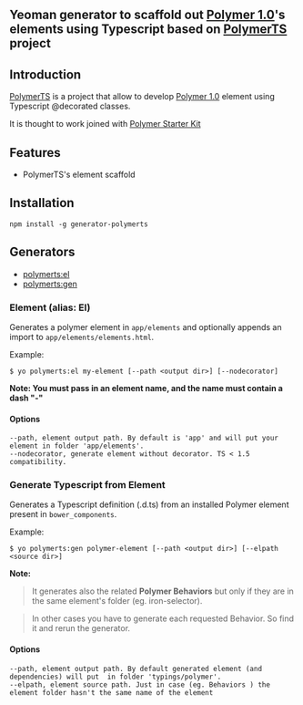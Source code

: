 ## Yeoman generator to scaffold out [Polymer 1.0](http://www.polymer-project.org/)'s elements using Typescript based on [PolymerTS](https://github.com/nippur72/PolymerTS) project

## Introduction

[PolymerTS](https://github.com/nippur72/PolymerTS) is a project that allow to develop [Polymer 1.0](http://www.polymer-project.org/) element using Typescript @decorated classes.

It is thought to work joined with [Polymer Starter Kit](https://developers.google.com/web/tools/polymer-starter-kit/)

## Features

 * PolymerTS's element scaffold

## Installation

`` npm install -g generator-polymerts ``

## Generators

 * [polymerts:el](#element-alias-el)
 * [polymerts:gen](#generate-typescript-from-element)


### Element (alias: El)
Generates a polymer element in `app/elements` and optionally appends an import to `app/elements/elements.html`.

Example:
```
$ yo polymerts:el my-element [--path <output dir>] [--nodecorator]
```

**Note: You must pass in an element name, and the name must contain a dash "-"**

#### Options

```
--path, element output path. By default is 'app' and will put your element in folder 'app/elements'.
--nodecorator, generate element without decorator. TS < 1.5 compatibility.
```

### Generate Typescript from Element
Generates a Typescript definition (.d.ts) from an installed Polymer element present in `bower_components`.

Example:
```
$ yo polymerts:gen polymer-element [--path <output dir>] [--elpath <source dir>]
```

**Note:**
> It generates also the related **Polymer Behaviors** but only if they are in the same element's folder (eg. iron-selector).

> In other cases you have to generate each requested Behavior. So find it and rerun the generator.


#### Options

```
--path, element output path. By default generated element (and dependencies) will put  in folder 'typings/polymer'.
--elpath, element source path. Just in case (eg. Behaviors ) the element folder hasn't the same name of the element
```
